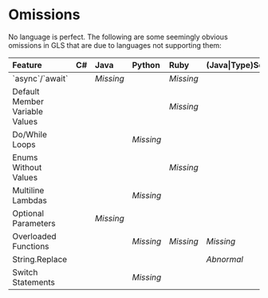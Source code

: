 # Omissions

No language is perfect. The following are some seemingly obvious omissions in GLS that are due to languages not supporting them:

| Feature | C\# | Java | Python | Ruby | \(Java\|Type\)Script |
| :--- | :--- | :--- | :--- | :--- | :--- |
| \`async\`/\`await\` |  | _Missing_ |  | _Missing_ |  |
| Default Member Variable Values |  |  |  | _Missing_ |  |
| Do/While Loops |  |  | _Missing_ |  |  |
| Enums Without Values |  |  |  | _Missing_ |  |
| Multiline Lambdas |  |  | _Missing_ |  |  |
| Optional Parameters |  | _Missing_ |  |  |  |
| Overloaded Functions |  |  | _Missing_ | _Missing_ | _Missing_ |
| String.Replace |  |  |  |  | _Abnormal_ |
| Switch Statements |  |  | _Missing_ |  |   |



